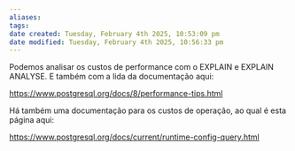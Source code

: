 ```yaml
---
aliases: 
tags: 
date created: Tuesday, February 4th 2025, 10:53:09 pm
date modified: Tuesday, February 4th 2025, 10:56:33 pm
---
```

Podemos analisar os custos de performance com o EXPLAIN e EXPLAIN ANALYSE. E também com a lida da documentação aqui:

https://www.postgresql.org/docs/8/performance-tips.html

Há também uma documentação para os custos de operação, ao qual é esta página aqui:

https://www.postgresql.org/docs/current/runtime-config-query.html
